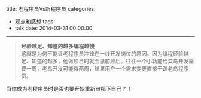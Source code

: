 title: 老程序员Vs新程序员
categories:
  - 观点和感想
tags:
  - talk
date: 2014-03-31 00:00:00
---


> **经验越足、知道的越多编程越慢**<br />
> 这就是为何不能让老程序员冲锋在一线开发岗位的原因。因为编程经验越足、知道的越多，他做项目时就会思前顾后。往往一个小功能给菜鸟开发需要一周，老鸟开发可能得两周，结果用户一个需求变更直接干趴老鸟程序员。

当你成为老程序员时是否也要开始重新审视下自己？！